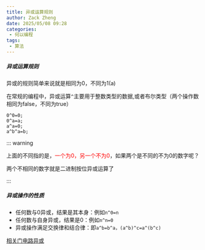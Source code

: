 ```yaml
---
title: 异或运算规则
author: Zack Zheng
date: 2025/05/08 09:28
categories:
 - 何以编程
tags:
 - 算法
---
```


##### 异或运算规则
异或的规则简单来说就是相同为0，不同为1(a)

在常规的编程中，异或运算`^`主要用于整数类型的数据,或者布尔类型（两个操作数相同为false，不同为true）

```
0^0=0;
0^a=a;
a^a=0;
a^b^a=b;
```

::: warning

上面的不同指的是，<span class="red">一个为0，另一个不为0</span>，如果两个是不同的不为0的数字呢？

两个不相同的数字就是二进制按位异或运算了

:::


##### 异或操作的性质

+ 任何数与0异或，结果是其本身：例如`n^0=n`
+ 任何数与自身异或，结果是0：例如`n^n=0`
+ 异或操作满足交换律和结合律：即`a^b=b^a，(a^b)^c=a^(b^c)`



[相关门电路异或](../../../books/techAndCodes/大话计算机/门电路.md)

<style lang="scss">
  .red {
    color: red;
  }
</style>
